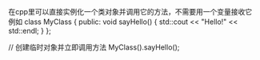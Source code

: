 在cpp里可以直接实例化一个类对象并调用它的方法，不需要用一个变量接收它
例如
class MyClass {
public:
    void sayHello() { std::cout << "Hello!" << std::endl; }
};

// 创建临时对象并立即调用方法
MyClass().sayHello();
